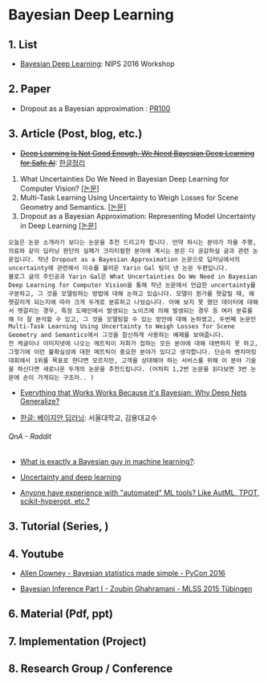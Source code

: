 # Bayesian Deep Learning

## 1. List

- [Bayesian Deep Learning](http://bayesiandeeplearning.org): NIPS 2016 Workshop



## 2. Paper

- Dropout as a Bayesian approximation : [PR100](https://www.youtube.com/watch?v=aU91bDGmy7I)



## 3. Article (Post, blog, etc.)

- <del>[Deep Learning Is Not Good Enough, We Need Bayesian Deep Learning for Safe AI](http://alexgkendall.com/computer_vision/bayesian_deep_learning_for_safe_ai/)</del>: [한글정리](https://www.gitbook.com/book/adioshun/deep_learning/edit#/edit/master/bayesian-deep-learning/c815-b9ac-deep-learning-is-not-good-enough-we-need-bayesian-deep-learning-for-safe-a.md?_k=d07dvo)

1. What Uncertainties Do We Need in Bayesian Deep Learning for Computer Vision? [[논문]](https://arxiv.org/pdf/1703.04977.pdf)
2. Multi-Task Learning Using Uncertainty to Weigh Losses for Scene Geometry and Semantics. [[논문]](https://arxiv.org/pdf/1705.07115.pdf)
3. Dropout as a Bayesian Approximation: Representing Model Uncertainty in Deep Learning [[논문]](http://proceedings.mlr.press/v48/gal16.pdf)

```
오늘은 논문 소개라기 보다는 논문을 추천 드리고자 합니다. 만약 하시는 분야가 자율 주행, 의료와 같이 딥러닝 판단의 실패가 크리티컬한 분야에 계시는 분은 다 공감하실 글과 관련 논문입니다. 작년 Dropout as a Bayesian Approximation 논문으로 딥러닝에서의 uncertainty에 관련해서 이슈를 불러온 Yarin Gal 팀이 낸 논문 두편입니다.
블로그 글의 주인공과 Yarin Gal은 What Uncertainties Do We Need in Bayesian Deep Learning for Computer Vision을 통해 작년 논문에서 언급한 uncertainty를 구분하고, 그 것을 모델링하는 방법에 대해 논하고 있습니다. 모델이 뭔가를 헷갈릴 때, 왜 헷갈리게 되는지에 따라 크게 두개로 분류하고 나눴습니다. 아예 보지 못 했던 데이터에 대해서 헷갈리는 경우, 특정 도메인에서 발생되는 노이즈에 의해 발생되는 경우 등 여러 분류를 해 더 잘 분석할 수 있고, 그 것을 모델링할 수 있는 방안에 대해 논하였고, 두번째 논문인 Multi-Task Learning Using Uncertainty to Weigh Losses for Scene Geometry and Semantics에서 그것을 참신하게 사용하는 예제를 보여줍니다.
전 케글이나 이미지넷에 나오는 메트릭이 저희가 접하는 모든 분야에 대해 대변하지 못 하고, 그렇기에 이런 불확실성에 대한 메트릭이 중요한 분야가 있다고 생각합니다. 단순히 벤치마킹 대회에서 1위를 목표로 한다면 모르지만, 고객을 상대해야 하는 서비스를 위해 이 분야 기술을 하신다면 새로나온 두개의 논문을 추천드립니다. (어차피 1,2번 논문을 읽다보면 3번 논문에 손이 가게되는 구조라.. )
```

- [Everything that Works Works Because it's Bayesian: Why Deep Nets Generalize?](http://www.inference.vc/everything-that-works-works-because-its-bayesian-2/)

- [한글: 베이지안 딥러닝](https://drive.google.com/file/d/0B8v4MKOWQrJAa3J1bXRFTERWbEU/view): 서울대학교, 김용대교수


###### QnA - Raddit

- [What is exactly a Bayesian guy in machine learning?](https://www.reddit.com/r/MachineLearning/comments/6dbwnf/d_what_is_exactly_a_bayesian_guy_in_machine/):

- [Uncertainty and deep learning ](https://www.reddit.com/r/MachineLearning/comments/6fu8vx/d_uncertainty_and_deep_learning/)

- [Anyone have experience with "automated" ML tools? Like AutML, TPOT, scikit-hyperopt, etc.?](https://www.reddit.com/r/MachineLearning/comments/6efs8u/d_anyone_have_experience_with_automated_ml_tools/)




## 3. Tutorial (Series, )



## 4. Youtube

- [Allen Downey - Bayesian statistics made simple - PyCon 2016](https://www.youtube.com/watch?v=TpgiFIGXcT4&feature=youtu.be)

- [Bayesian Inference Part I - Zoubin Ghahramani - MLSS 2015 Tübingen](https://www.youtube.com/watch?v=kjo9Y_Vrgn4&feature=youtu.be)



## 6. Material (Pdf, ppt)



## 7. Implementation (Project)


## 8. Research Group / Conference 